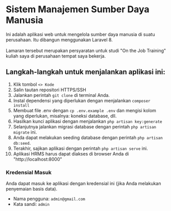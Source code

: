 # Sistem Manajemen Sumber Daya Manusia

Ini adalah aplikasi web untuk mengelola sumber daya manusia di suatu perusahaan. Itu dibangun menggunakan Laravel 8.
<br>
<br>
Lamaran tersebut merupakan persyaratan untuk studi "On the Job Training" kuliah saya di perusahaan tempat saya bekerja.

## Langkah-langkah untuk menjalankan aplikasi ini:

1. Klik tombol `<> Kode`
2. Salin tautan repositori HTTPS/SSH
3. Jalankan perintah `git clone` di terminal Anda.
4. Instal dependensi yang diperlukan dengan menjalankan `composer install`
5. Membuat file .env dengan `cp .env.example .env` dan mengisi kolom yang diperlukan, misalnya: koneksi database, dll.
6. Hasilkan kunci aplikasi dengan menjalankan `php artisan key:generate`
7. Selanjutnya jalankan migrasi database dengan perintah `php artisan migrate` ini.
8. Anda dapat melakukan seeding database dengan perintah `php artisan db:seed`.
9. Terakhir, sajikan aplikasi dengan perintah `php artisan serve` ini.
10. Aplikasi HRMS harus dapat diakses di browser Anda di "http://localhost:8000"

### Kredensial Masuk

Anda dapat masuk ke aplikasi dengan kredensial ini (jika Anda melakukan penyemaian basis data).

- Nama pengguna: `admin@gmail.com`
- Kata sandi: `admin`
